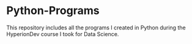 # Python-Programs
This repository includes all the programs I created in Python during the HyperionDev course I took for Data Science.
